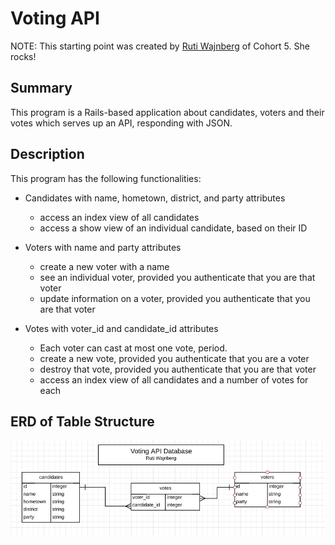 # Voting API

NOTE: This starting point was created by [Ruti Wajnberg](https://github.com/ru-T) of Cohort 5.  She rocks!

## Summary

This program is a Rails-based application about candidates, voters and their votes which serves up an API, responding with JSON.

## Description

This program has the following functionalities:

* Candidates with name, hometown, district, and party attributes
  - access an index view of all candidates
  - access a show view of an individual candidate, based on their ID

* Voters with name and party attributes
  - create a new voter with a name
  - see an individual voter, provided you authenticate that you are that voter
  - update information on a voter, provided you authenticate that you are that voter

* Votes with voter_id and candidate_id attributes
  - Each voter can cast at most one vote, period.
  - create a new vote, provided you authenticate that you are a voter
  - destroy that vote, provided you authenticate that you are that voter
  - access an index view of all candidates and a number of votes for each

## ERD of Table Structure

![alt tag](ERD.png)
